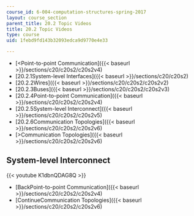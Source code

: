 ```yaml
---
course_id: 6-004-computation-structures-spring-2017
layout: course_section
parent_title: 20.2 Topic Videos
title: 20.2 Topic Videos
type: course
uid: 1febd9fd143b32093edca9d9770e4e33

---
```


*   [<Point-to-point Communication]({{< baseurl >}}/sections/c20/c20s2/c20s2v4)
*   [20.2.1System-level Interfaces]({{< baseurl >}}/sections/c20/c20s2)
*   [20.2.2Wires]({{< baseurl >}}/sections/c20/c20s2/c20s2v2)
*   [20.2.3Buses]({{< baseurl >}}/sections/c20/c20s2/c20s2v3)
*   [20.2.4Point-to-point Communication]({{< baseurl >}}/sections/c20/c20s2/c20s2v4)
*   [20.2.5System-level Interconnect]({{< baseurl >}}/sections/c20/c20s2/c20s2v5)
*   [20.2.6Communication Topologies]({{< baseurl >}}/sections/c20/c20s2/c20s2v6)
*   [\>Communication Topologies]({{< baseurl >}}/sections/c20/c20s2/c20s2v6)

System-level Interconnect
-------------------------

{{< youtube K1dbnQDAG8Q >}}

*   [BackPoint-to-point Communication]({{< baseurl >}}/sections/c20/c20s2/c20s2v4)
*   [ContinueCommunication Topologies]({{< baseurl >}}/sections/c20/c20s2/c20s2v6)